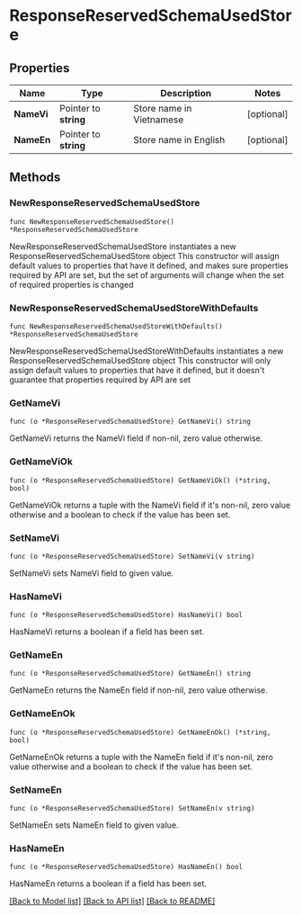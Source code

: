# ResponseReservedSchemaUsedStore

## Properties

Name | Type | Description | Notes
------------ | ------------- | ------------- | -------------
**NameVi** | Pointer to **string** | Store name in Vietnamese | [optional] 
**NameEn** | Pointer to **string** | Store name in English | [optional] 

## Methods

### NewResponseReservedSchemaUsedStore

`func NewResponseReservedSchemaUsedStore() *ResponseReservedSchemaUsedStore`

NewResponseReservedSchemaUsedStore instantiates a new ResponseReservedSchemaUsedStore object
This constructor will assign default values to properties that have it defined,
and makes sure properties required by API are set, but the set of arguments
will change when the set of required properties is changed

### NewResponseReservedSchemaUsedStoreWithDefaults

`func NewResponseReservedSchemaUsedStoreWithDefaults() *ResponseReservedSchemaUsedStore`

NewResponseReservedSchemaUsedStoreWithDefaults instantiates a new ResponseReservedSchemaUsedStore object
This constructor will only assign default values to properties that have it defined,
but it doesn't guarantee that properties required by API are set

### GetNameVi

`func (o *ResponseReservedSchemaUsedStore) GetNameVi() string`

GetNameVi returns the NameVi field if non-nil, zero value otherwise.

### GetNameViOk

`func (o *ResponseReservedSchemaUsedStore) GetNameViOk() (*string, bool)`

GetNameViOk returns a tuple with the NameVi field if it's non-nil, zero value otherwise
and a boolean to check if the value has been set.

### SetNameVi

`func (o *ResponseReservedSchemaUsedStore) SetNameVi(v string)`

SetNameVi sets NameVi field to given value.

### HasNameVi

`func (o *ResponseReservedSchemaUsedStore) HasNameVi() bool`

HasNameVi returns a boolean if a field has been set.

### GetNameEn

`func (o *ResponseReservedSchemaUsedStore) GetNameEn() string`

GetNameEn returns the NameEn field if non-nil, zero value otherwise.

### GetNameEnOk

`func (o *ResponseReservedSchemaUsedStore) GetNameEnOk() (*string, bool)`

GetNameEnOk returns a tuple with the NameEn field if it's non-nil, zero value otherwise
and a boolean to check if the value has been set.

### SetNameEn

`func (o *ResponseReservedSchemaUsedStore) SetNameEn(v string)`

SetNameEn sets NameEn field to given value.

### HasNameEn

`func (o *ResponseReservedSchemaUsedStore) HasNameEn() bool`

HasNameEn returns a boolean if a field has been set.


[[Back to Model list]](../README.md#documentation-for-models) [[Back to API list]](../README.md#documentation-for-api-endpoints) [[Back to README]](../README.md)


